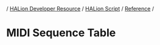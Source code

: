/ [HALion Developer Resource](../..//HALion-Developer-Resource.md) / [HALion Script](./HALion-Script.md) / [Reference](./Reference.md) /

# MIDI Sequence Table
